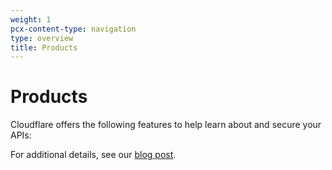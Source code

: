 ```yaml
---
weight: 1
pcx-content-type: navigation
type: overview
title: Products
---
```


# Products

Cloudflare offers the following features to help learn about and secure your APIs:

<DirectoryListing path="/products" />

For additional details, see our [blog post](https://blog.cloudflare.com/api-abuse-detection/).